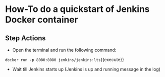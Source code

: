 # How-To do a quickstart of Jenkins Docker container

## Step Actions

- Open the terminal and run the following command:

`docker run -p 8080:8080 jenkins/jenkins:lts`{{execute}}

- Wait till Jenkins starts up (Jenkins is up and running message in the log)
